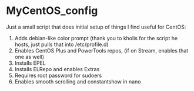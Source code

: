 # MyCentOS_config
Just a small script that does initial setup of things I find useful for CentOS:  
  1. Adds debian-like color prompt (thank you to kholis for the script he hosts, just pulls that into /etc/profile.d)
  2. Enables CentOS Plus and PowerTools repos, (if on Stream, enables that one as well)
  3. Installs EPEL
  4. Installs ELRepo and enables Extras
  5. Requires root password for sudoers
  6. Enables smooth scrolling and constantshow in nano
